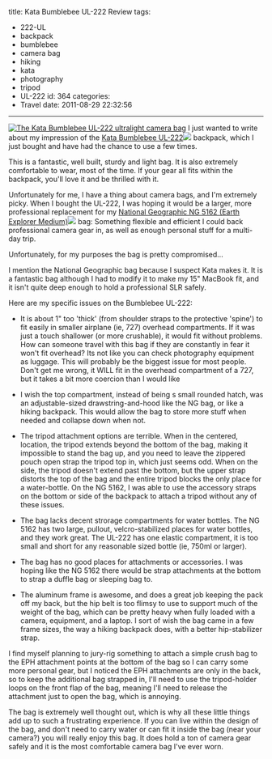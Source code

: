 title: Kata Bumblebee UL-222 Review
tags:
  - 222-UL
  - backpack
  - bumblebee
  - camera bag
  - hiking
  - kata
  - photography
  - tripod
  - UL-222
id: 364
categories:
  - Travel
date: 2011-08-29 22:32:56
---

[![](http://www.offthehill.org/wp-content/uploads/2011/08/kata-bumblebee-ul-222-l-300x300.jpg "The Kata Bumblebee UL-222 ultralight camera bag")](http://www.offthehill.org/wp-content/uploads/2011/08/kata-bumblebee-ul-222-l.jpeg) I just wanted to write about my impression of the [Kata Bumblebee UL-222](http://www.amazon.com/gp/product/B003BIFNE6/ref=as_li_ss_tl?ie=UTF8&amp;tag=wwwoffthehill-20&amp;linkCode=as2&amp;camp=217145&amp;creative=399369&amp;creativeASIN=B003BIFNE6)![](http://www.assoc-amazon.com/e/ir?t=&amp;l=as2&amp;o=1&amp;a=B003BIFNE6&amp;camp=217145&amp;creative=399369) backpack, which I just bought and have had the chance to use a few times.

This is a fantastic, well built, sturdy and light bag. It is also extremely comfortable to wear, most of the time. If your gear all fits within the backpack, you'll love it and be thrilled with it.

Unfortunately for me, I have a thing about camera bags, and I'm extremely picky. When I bought the UL-222, I was hoping it would be a larger, more professional replacement for my [National Geographic NG 5162 (Earth Explorer Medium)](http://www.amazon.com/gp/product/B000FJ2OSM/ref=as_li_ss_tl?ie=UTF8&tag=wwwoffthehill-20&linkCode=as2&camp=217145&creative=399369&creativeASIN=B000FJ2OSM)![](http://www.assoc-amazon.com/e/ir?t=&l=as2&o=1&a=B000FJ2OSM&camp=217145&creative=399369) bag: Something flexible and efficient I could back professional camera gear in, as well as enough personal stuff for a multi-day trip.

Unfortunately, for my purposes the bag is pretty compromised...
<!--more-->
I mention the National Geographic bag because I suspect Kata makes it. It is a fantastic bag although I had to modify it to make my 15" MacBook fit, and it isn't quite deep enough to hold a professional SLR safely.

Here are my specific issues on the Bumblebee UL-222:

*   It is about 1" too 'thick' (from shoulder straps to the protective 'spine') to fit easily in smaller airplane (ie, 727) overhead compartments. If it was just a touch shallower (or more crushable), it would fit without problems. How can someone travel with this bag if they are constantly in fear it won't fit overhead? Its not like you can check photography equipment as luggage. This will probably be the biggest issue for most people. Don't get me wrong, it WILL fit in the overhead compartment of a 727, but it takes a bit more coercion than I would like
*   I wish the top compartment, instead of being s small rounded hatch, was an adjustable-sized drawstring-and-hood like the NG bag, or like a hiking backpack. This would allow the bag to store more stuff when needed and collapse down when not.

*   The tripod attachment options are terrible. When in the centered, location, the tripod extends beyond the bottom of the bag, making it impossible to stand the bag up, and you need to leave the zippered pouch open strap the tripod top in, which just seems odd. When on the side, the tripod doesn't extend past the bottom, but the upper strap distorts the top of the bag and the entire tripod blocks the only place for a water-bottle. On the NG 5162, I was able to use the accessory straps on the bottom or side of the backpack to attach a tripod without any of these issues.

*   The bag lacks decent strorage compartments for water bottles. The NG 5162 has two large, pullout, velcro-stabilized places for water bottles, and they work great. The UL-222 has one elastic compartment, it is too small and short for any reasonable sized bottle (ie, 750ml or larger).

*   The bag has no good places for attachments or accessories. I was hoping like the NG 5162 there would be strap attachments at the bottom to strap a duffle bag or sleeping bag to.

*   The aluminum frame is awesome, and does a great job keeping the pack off my back, but the hip belt is too flimsy to use to support much of the weight of the bag, which can be pretty heavy when fully loaded with a camera, equipment, and a laptop. I sort of wish the bag came in a few frame sizes, the way a hiking backpack does, with a better hip-stabilizer strap.

I find myself planning to jury-rig something to attach a simple crush bag to the EPH attachment points at the bottom of the bag so I can carry some more personal gear, but I noticed the EPH attachments are only in the back, so to keep the additional bag strapped in, I'll need to use the tripod-holder loops on the front flap of the bag, meaning I'll need to release the attachment just to open the bag, which is annoying.

The bag is extremely well thought out, which is why all these little things add up to such a frustrating experience. If you can live within the design of the bag, and don't need to carry water or can fit it inside the bag (near your camera?) you will really enjoy this bag. It does hold a ton of camera gear safely and it is the most comfortable camera bag I've ever worn.
